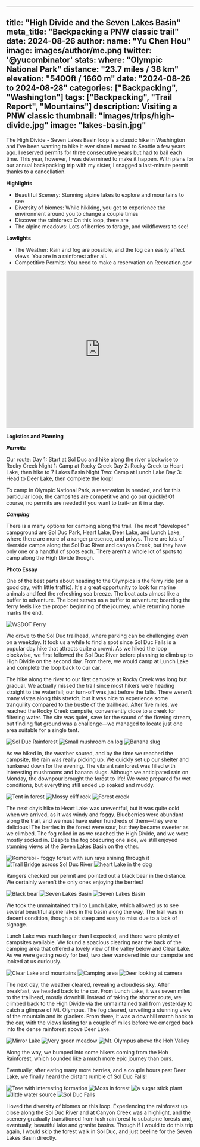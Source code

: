 
---
title: "High Divide and the Seven Lakes Basin"
meta_title: "Backpacking a PNW classic trail"
date: 2024-08-26
author: 
  name: "Yu Chen Hou"
  image: images/author/me.png
  twitter: '@yucombinator'
stats:
  where: "Olympic National Park"
  distance: "23.7 miles / 38 km"
  elevation: "5400ft / 1660 m"
  date: "2024-08-26 to 2024-08-28"
categories: ["Backpacking", "Washington"]
tags: ["Backpacking", "Trail Report", "Mountains"]
description: Visiting a PNW classic
thumbnail: "images/trips/high-divide.jpg"
image: "lakes-basin.jpg"
---

The High Divide - Seven Lakes Basin loop is a classic hike in Washington and I've been wanting to hike it ever since I moved to Seattle a few years ago. I reserved permits for three consecutive years but had to bail each time. This year, however, I was determined to make it happen. With plans for our annual backpacking trip with my sister, I snagged a last-minute permit thanks to a cancellation.

**Highlights**

- Beautiful Scenery: Stunning alpine lakes to explore and mountains to see
- Diversity of biomes: While hikiking, you get to experience the environment around you to change a couple times
- Discover the rainforest: On this loop, there are 
- The alpine meadows: Lots of berries to forage, and wildflowers to see!

**Lowlights**

- The Weather: Rain and fog are possible, and the fog can easily affect views. You are in a rainforest after all.
- Competitive Permits: You need to make a reservation on Recreation.gov

<iframe src="https://www.gaiagps.com/public/krQx80U4CZ9pwRiKBjVONcQL/?embed=True" style="border:none; overflow-y: hidden; background-color:white; min-width: 320px; max-width:800px; width:100%; height: 420px;" seamless></iframe>

**Logistics and Planning**

***Permits***

Our route:
Day 1: Start at Sol Duc and hike along the river clockwise to Rocky Creek
Night 1: Camp at Rocky Creek
Day 2: Rocky Creek to Heart Lake, then hike to 7 Lakes Basin
Night Two: Camp at Lunch Lake
Day 3: Head to Deer Lake, then complete the loop!

To camp in Olympic National Park, a reservation is needed, and for this particular loop, the campsites are competitive and go out quickly! Of course, no permits are needed if you want to trail-run it in a day.

***Camping***

There is a many options for camping along the trail. The most "developed" campground are Sol Duc Park, Heart Lake, Deer Lake, and Lunch Lake, where there are more of a ranger presence, and privys. There are lots of riverside camps along the Sol Duc River and canyon Creek, but they have only one or a handful of spots each. There aren't a whole lot of spots to camp along the High Divide though.

**Photo Essay**

One of the best parts about heading to the Olympics is the ferry ride (on a good day, with little traffic). It's a great opportunity to look for marine animals and feel the refreshing sea breeze. The boat acts almost like a buffer to adventure. The boat serves as a buffer to adventure; boarding the ferry feels like the proper beginning of the journey, while returning home marks the end.

![WSDOT Ferry](ferry.jpg "Taking the ferry across the Sound")

We drove to the Sol Duc trailhead, where parking can be challenging even on a weekday. It took us a while to find a spot since Sol Duc Falls is a popular day hike that attracts quite a crowd. As we hiked the loop clockwise, we first followed the Sol Duc River before planning to climb up to High Divide on the second day. From there, we would camp at Lunch Lake and complete the loop back to our car.

The hike along the river to our first campsite at Rocky Creek was long but gradual. We actually missed the trail since most hikers were heading straight to the waterfall; our turn-off was just before the falls. There weren’t many vistas along this stretch, but it was nice to experience some tranquility compared to the bustle of the trailhead. After five miles, we reached the Rocky Creek campsite, conveniently close to a creek for filtering water. The site was quiet, save for the sound of the flowing stream, but finding flat ground was a challenge—we managed to locate just one area suitable for a single tent.

![Sol Duc Rainforest](rainforest.jpg "The chaotic, but verdant, beauty of the rainforest")
![Small mushroom on log](mushroom.jpg "The real beauty of the rainforest is not in the wide vistas, but up close")
![Banana slug](slug.jpg "And we saw a slug or two")

As we hiked in, the weather soured, and by the time we reached the campsite, the rain was really picking up. We quickly set up our shelter and hunkered down for the evening. The vibrant rainforest was filled with interesting mushrooms and banana slugs. Although we anticipated rain on Monday, the downpour brought the forest to life! We were prepared for wet conditions, but everything still ended up soaked and muddy.

![Tent in forest](rocky-creek.jpg "Our home for the night at Rocky Creek")
![Mossy cliff rock](rocky-creek-2.jpg "A capricious cliff just abiove our tent")
![Forest creek](rocky-creek-3.jpg "The namesake creek of Rocky Creek Camp")

The next day’s hike to Heart Lake was uneventful, but it was quite cold when we arrived, as it was windy and foggy. Blueberries were abundant along the trail, and we must have eaten hundreds of them—they were delicious! The berries in the forest were sour, but they became sweeter as we climbed. The fog rolled in as we reached the High Divide, and we were mostly socked in. Despite the fog obscuring one side, we still enjoyed stunning views of the Seven Lakes Basin on the other.

![Komorebi - foggy forest with sun rays shining through it](foggy-forest.jpg "Komorebi")
![Trail Bridge across Sol Duc River](bridge.jpg "One of many bridge crossings as the trail meanders on both sides of the Sol Duc river")
![heart Lake in the dog](heart-lake.jpg "Looking at Heart Lake from High Divide")

Rangers checked our permit and pointed out a black bear in the distance. We certainly weren’t the only ones enjoying the berries!

![Black bear](bear.jpg "Gone Snackin'")
![Seven Lakes Basin](lakes-basin.jpg "Our first view of the Seven Lakes Basin")
![Seven Lakes Basin](gentian.jpg "Even if we were past the peak of wildflowers, the gentians were just starting to bloom")

We took the unmaintained trail to Lunch Lake, which allowed us to see several beautiful alpine lakes in the basin along the way. The trail was in decent condition, though a bit steep and easy to miss due to a lack of signage.

Lunch Lake was much larger than I expected, and there were plenty of campsites available. We found a spacious clearing near the back of the camping area that offered a lovely view of the valley below and Clear Lake. As we were getting ready for bed, two deer wandered into our campsite and looked at us curiously.

![Clear Lake and mountains](clear-lake.jpg "The view from our campsite, with Clear Lake in view")
![Camping area](lunch-lake-camp.jpg "Our large camp spot at Lunch Lake")
![Deer looking at camera](deer.jpg "Our new friend at camp")

The next day, the weather cleared, revealing a cloudless sky. After breakfast, we headed back to the car. From Lunch Lake, it was seven miles to the trailhead, mostly downhill. Instead of taking the shorter route, we climbed back to the High Divide via the unmaintained trail from yesterday to catch a glimpse of Mt. Olympus. The fog cleared, unveiling a stunning view of the mountain and its glaciers. From there, it was a downhill march back to the car, with the views lasting for a couple of miles before we emerged back into the dense rainforest above Deer Lake.

![Mirror Lake](mirror-lake.jpg "The aptly named Mirror Lake right under Bogachiel Peak")
![Very green meadow](meadow.jpg "The basin also has some beautiful meadows")
![Mt. Olympus above the Hoh Valley](mt-olympus-pano.jpg "Mt. Olympus finally showing itself")

Along the way, we bumped into some hikers coming from the Hoh Rainforest, which sounded like a much more epic journey than ours.

Eventually, after eating many more berries, and a couple hours past Deer Lake, we finally heard the distant rumble of Sol Duc Falls!

![Tree with interesting formation](tree.jpg "Not your typical tree")
![Moss in forest](moss.jpg "The moss absolutely covers everything in the forest, and is super cool to look up close")
![a sugar stick plant](candy-stick.jpg "A rare find: a sugar stick plant - interestingly it does not photosynthesize and derives its nutrients by parasitizing the mycorrhizal fungus in the ground")
![little water source](small-water-source.jpg "Lots of little water sources along this part of the trail")
![Sol Duc Falls](sol-duc-falls.jpg "Not pictured: hundreds of day hikers")

I loved the diversity of biomes on this loop. Experiencing the rainforest up close along the Sol Duc River and at Canyon Creek was a highlight, and the scenery gradually transitioned from lush rainforest to subalpine forests and, eventually, beautiful lake and granite basins. Though if I would to do this trip again, I would skip the forest walk in Sol Duc, and just beeline for the Seven Lakes Basin directly.
